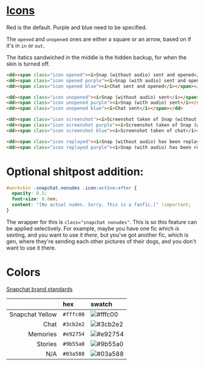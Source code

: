 # [Icons](https://support.snapchat.com/en-US/a/friends-screen-icon-guide)
Red is the default. Purple and blue need to be specified.

The `opened` and `unopened` ones are either a square or an arrow, based on if it's in `in` or `out`.

The itatics sandwiched in the middle is the hidden backup, for when the skin is turned off.
```html
<dd><span class="icon opened"><i>Snap (without audio) sent and opened</i></span></dd>
<dd><span class="icon opened purple"><i>Snap (with audio) sent and opened</i></span></dd>
<dd><span class="icon opened blue"><i>Chat sent and opened</i></span></dd>

<dd><span class="icon unopened"><i>Snap (without audio) sent</i></span></dd>
<dd><span class="icon unopened purple"><i>Snap (with audio) sent</i></span></dd>
<dd><span class="icon unopened blue"><i>Chat sent</i></span></dd>

<dd><span class="icon screenshot"><i>Screenshot taken of Snap (without audio)</i></span></dd>
<dd><span class="icon screenshot purple"><i>Screenshot taken of Snap (with audio)</i></span></dd>
<dd><span class="icon screenshot blue"><i>Screenshot taken of chat</i></span></dd>

<dd><span class="icon replayed"><i>Snap (without audio) has been replayed</i></span></dd>
<dd><span class="icon replayed purple"><i>Snap (with audio) has been replayed</i></span></dd>
```

# Optional shitpost addition:
```css
#workskin .snapchat.nonudes .icon:active:after {
  opacity: 0.5;
  font-size: 0.8em;
  content: "[No actual nudes. Sorry. This is a fanfic.]" !important;
}
```

The wrapper for this is `class="snapchat nonudes"`. This is so this feature can be applied selectively. For example, maybe you have one fic which _is_ sexting, and you want to use it _there_, but you've got another fic, which is gen, where they're sending each other pictures of their dogs, and you don't want to use it there.



# Colors
[Snapchat brand standards](https://docs.snapchat.com/docs/design-guidelines/)

|                 | hex       | swatch |
| --------------: | :-------- | :----- |
| Snapchat Yellow | `#fffc00` | ![#fffc00](https://placehold.it/15/fffc00/000000?text=+)
| Chat            | `#3cb2e2` | ![#3cb2e2](https://placehold.it/15/3cb2e2/000000?text=+)
| Memories        | `#e92754` | ![#e92754](https://placehold.it/15/e92754/000000?text=+)
| Stories         | `#9b55a0` | ![#9b55a0](https://placehold.it/15/9b55a0/000000?text=+)
| N/A             | `#03a588` | ![#03a588](https://placehold.it/15/03a588/000000?text=+)

